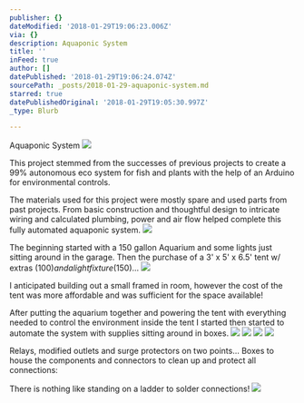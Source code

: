 ```yaml
---
publisher: {}
dateModified: '2018-01-29T19:06:23.006Z'
via: {}
description: Aquaponic System
title: ''
inFeed: true
author: []
datePublished: '2018-01-29T19:06:24.074Z'
sourcePath: _posts/2018-01-29-aquaponic-system.md
starred: true
datePublishedOriginal: '2018-01-29T19:05:30.997Z'
_type: Blurb

---
```

Aquaponic System
![](https://the-grid-user-content.s3-us-west-2.amazonaws.com/a03ee586-8d9f-453c-9943-c44543785e77.jpg)

This project stemmed from the successes of previous projects to create a 99% autonomous eco system for fish and plants with the help of an Arduino for environmental controls.

The materials used for this project were mostly spare and used parts from past projects. From basic construction and thoughtful design to intricate wiring and calculated plumbing, power and air flow helped complete this fully automated aquaponic system.
![](https://the-grid-user-content.s3-us-west-2.amazonaws.com/0543cb82-d2cb-44a9-95f6-64b65db68afd.jpg)

The beginning started with a 150 gallon Aquarium and some lights just sitting around in the garage. Then the purchase of a 3' x 5' x 6.5' tent w/ extras ($100) and a light fixture ($150)...
![](https://the-grid-user-content.s3-us-west-2.amazonaws.com/6378238b-c33b-4a23-aac5-8636a2e060ca.jpg)

I anticipated building out a small framed in room, however the cost of the tent was more affordable and was sufficient for the space available!

After putting the aquarium together and powering the tent with everything needed to control the environment inside the tent I started then started to automate the system with supplies sitting around in boxes.
![](https://the-grid-user-content.s3-us-west-2.amazonaws.com/4fa26757-d75e-4ef7-84f1-2314968a2232.jpg)
![](https://the-grid-user-content.s3-us-west-2.amazonaws.com/66092864-0ebd-4b2b-b476-4506ca086bec.jpg)
![](https://the-grid-user-content.s3-us-west-2.amazonaws.com/37f93744-0a38-4a99-83c3-dc3276602018.jpg)
![](https://the-grid-user-content.s3-us-west-2.amazonaws.com/a7d78999-ade2-478c-9325-bbd5cf87ed20.jpg)

Relays, modified outlets and surge protectors on two points... Boxes to house the components and connectors to clean up and protect all connections:

There is nothing like standing on a ladder to solder connections!
![](https://the-grid-user-content.s3-us-west-2.amazonaws.com/baad6a24-0a88-4a04-a020-c4dd81a6e3ca.jpg)